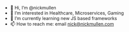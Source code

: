 - 👋 Hi, I’m @nickmullen
- 👀 I’m interested in Healthcare, Microservices, Gaming
- 🌱 I’m currently learning new JS based frameworks
- 📫 How to reach me: email nick@nickmullen.com

<!---
nickmullen/nickmullen is a ✨ special ✨ repository because its `README.md` (this file) appears on your GitHub profile.
You can click the Preview link to take a look at your changes.
--->
